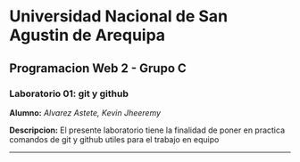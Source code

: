 # Universidad Nacional de San Agustin de Arequipa

## Programacion Web 2 - Grupo C

### Laboratorio 01: git y github

**Alumno:** *Alvarez Astete, Kevin Jheeremy*

**Descripcion:** El presente laboratorio tiene la finalidad de poner en practica 
comandos de git y github utiles para el trabajo en equipo

---
